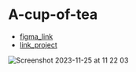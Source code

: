 # A-cup-of-tea
- [figma_link](https://www.figma.com/file/K3bvAG6VNFQIQ4a8wFUQXS/tea?type=design&node-id=2-434&mode=design&t=KvxIgYhWQgMr1r7C-0/)
- [link_project](https://bogdanlarionov.github.io/A-cup-of-tea/)

![Screenshot 2023-11-25 at 11 22 03](https://github.com/BogdanLarionov/A-cup-of-tea/assets/66039986/ba58e91a-7f71-41c9-9c71-ffd5b9652acd)
